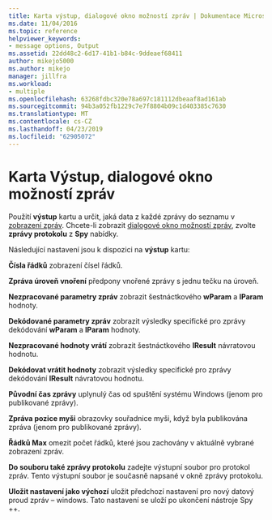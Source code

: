 ```yaml
---
title: Karta výstup, dialogové okno možností zpráv | Dokumentace Microsoftu
ms.date: 11/04/2016
ms.topic: reference
helpviewer_keywords:
- message options, Output
ms.assetid: 22dd48c2-6d17-41b1-b84c-9ddeaef68411
author: mikejo5000
ms.author: mikejo
manager: jillfra
ms.workload:
- multiple
ms.openlocfilehash: 63268fdbc320e78a697c181112dbeaaf8ad161ab
ms.sourcegitcommit: 94b3a052fb1229c7e7f8804b09c1d403385c7630
ms.translationtype: MT
ms.contentlocale: cs-CZ
ms.lasthandoff: 04/23/2019
ms.locfileid: "62905072"
---
```

# <a name="output-tab-message-options-dialog-box"></a>Karta Výstup, dialogové okno možností zpráv
Použití **výstup** kartu a určit, jaká data z každé zprávy do seznamu v [zobrazení zpráv](../debugger/messages-view.md). Chcete-li zobrazit [dialogové okno možností zpráv](../debugger/message-options-dialog-box.md), zvolte **zprávy protokolu** z **Spy** nabídky.

 Následující nastavení jsou k dispozici na **výstup** kartu:

 **Čísla řádků** zobrazení čísel řádků.

 **Zpráva úroveň vnoření** předpony vnořené zprávy s jednu tečku na úroveň.

 **Nezpracované parametry zpráv** zobrazit šestnáctkového **wParam** a **lParam** hodnoty.

 **Dekódované parametry zpráv** zobrazit výsledky specifické pro zprávy dekódování **wParam** a **lParam** hodnoty.

 **Nezpracované hodnoty vrátí** zobrazit šestnáctkového **lResult** návratovou hodnotu.

 **Dekódovat vrátit hodnoty** zobrazit výsledky specifické pro zprávy dekódování **lResult** návratovou hodnotu.

 **Původní čas zprávy** uplynulý čas od spuštění systému Windows (jenom pro publikované zprávy).

 **Zpráva pozice myši** obrazovky souřadnice myši, když byla publikována zpráva (jenom pro publikované zprávy).

 **Řádků Max** omezit počet řádků, které jsou zachovány v aktuálně vybrané zobrazení zpráv.

 **Do souboru také zprávy protokolu** zadejte výstupní soubor pro protokol zpráv. Tento výstupní soubor je současně napsané v okně zprávy protokolu.

 **Uložit nastavení jako výchozí** uložit předchozí nastavení pro nový datový proud zpráv – windows. Tato nastavení se uloží po ukončení nástroje Spy ++.